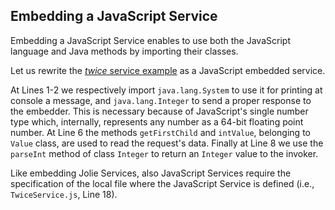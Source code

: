 ## Embedding a JavaScript Service

Embedding a JavaScript Service enables to use both the JavaScript language and Java methods by importing their classes.

Let us rewrite the [*twice* service example](architectural_composition/embedding_jolie) as a JavaScript embedded service.

<div class="code" src="embedding_javascript_1.js"></div>

At Lines 1-2 we respectively import `java.lang.System` to use it for printing at console a message, and `java.lang.Integer` to send a proper response to the embedder. This is necessary because of JavaScript's single number type which, internally, represents any number as a 64-bit floating point number.
At Line 6 the methods `getFirstChild` and `intValue`, belonging to `Value` class, are used to read the request's data. Finally at Line 8 we use the `parseInt` method of class `Integer` to return an `Integer` value to the invoker.

<div class="code" src="embedding_javascript_1.ol"></div>

Like embedding Jolie Services, also JavaScript Services require the specification of the local file where the JavaScript Service is defined (i.e., `TwiceService.js`, Line 18).